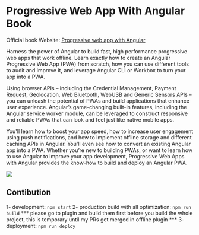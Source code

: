 # Progressive Web App With Angular Book

Official book Website: [Progressive web app with Angular](https://pwawithangular.com)

Harness the power of Angular to build fast, high performance progressive web apps that work offline. Learn exactly how to create an Angular Progressive Web App (PWA) from scratch, how you can use different tools to audit and improve it, and leverage Angular CLI or Workbox to turn your app into a PWA.

Using browser APIs – including the Credential Management, Payment Request, Geolocation, Web Bluetooth, WebUSB and Generic Sensors APIs – you can unleash the potential of PWAs and build applications that enhance user experience. Angular’s game-changing built-in features, including the Angular service worker module, can be leveraged to construct responsive and reliable PWAs that can look and feel just like native mobile apps.

You'll learn how to boost your app speed, how to increase user engagement using push notifications, and how to implement offline storage and different caching APIs in Angular. You'll even see how to convert an existing Angular app into a PWA. Whether you’re new to building PWAs, or want to learn how to use Angular to improve your app development, Progressive Web Apps with Angular provides the know-how to build and deploy an Angular PWA.

<img src="https://raw.githubusercontent.com/mhadaily/pwawithangular.com/master/angular-pwa-book-coffee.jpg">

## Contibution

1- development: `npm start`
2- production build with all optimization: `npm run build`
*** please go to plugin and build them first before you build the whole project, this is temporary until my PRs get merged in offline plugin ***
3- deployment: `npm run deploy`